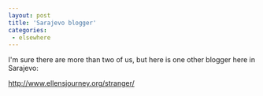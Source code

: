 ```yaml
---
layout: post
title: 'Sarajevo blogger'
categories:
 - elsewhere
---
```


I'm sure there are more than two of us, but here is one other blogger here in Sarajevo:



<a href="http://www.ellensjourney.org/stranger/">http://www.ellensjourney.org/stranger/</a>

